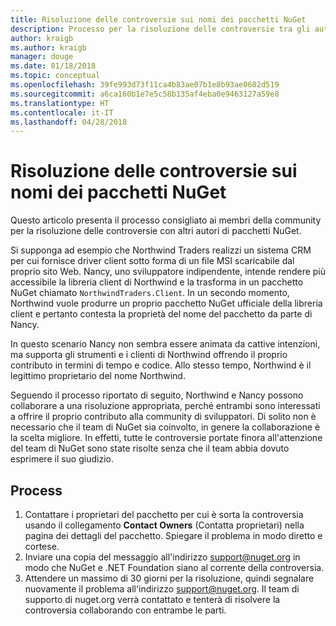 ```yaml
---
title: Risoluzione delle controversie sui nomi dei pacchetti NuGet
description: Processo per la risoluzione delle controversie tra gli autori di pacchetti NuGet correlate alla personalizzazione, ai marchi e ad altre situazioni conflittuali.
author: kraigb
ms.author: kraigb
manager: douge
ms.date: 01/18/2018
ms.topic: conceptual
ms.openlocfilehash: 39fe993d73f11ca4b83ae07b1e8b93ae0682d519
ms.sourcegitcommit: a6ca160b1e7e5c58b135af4eba0e9463127a59e8
ms.translationtype: HT
ms.contentlocale: it-IT
ms.lasthandoff: 04/28/2018
---
```

# <a name="resolving-disputes-over-nuget-package-names"></a>Risoluzione delle controversie sui nomi dei pacchetti NuGet

Questo articolo presenta il processo consigliato ai membri della community per la risoluzione delle controversie con altri autori di pacchetti NuGet.

Si supponga ad esempio che Northwind Traders realizzi un sistema CRM per cui fornisce driver client sotto forma di un file MSI scaricabile dal proprio sito Web. Nancy, uno sviluppatore indipendente, intende rendere più accessibile la libreria client di Northwind e la trasforma in un pacchetto NuGet chiamato `NorthwindTraders.Client`. In un secondo momento, Northwind vuole produrre un proprio pacchetto NuGet ufficiale della libreria client e pertanto contesta la proprietà del nome del pacchetto da parte di Nancy.

In questo scenario Nancy non sembra essere animata da cattive intenzioni, ma supporta gli strumenti e i clienti di Northwind offrendo il proprio contributo in termini di tempo e codice. Allo stesso tempo, Northwind è il legittimo proprietario del nome Northwind.

Seguendo il processo riportato di seguito, Northwind e Nancy possono collaborare a una risoluzione appropriata, perché entrambi sono interessati a offrire il proprio contributo alla community di sviluppatori. Di solito non è necessario che il team di NuGet sia coinvolto, in genere la collaborazione è la scelta migliore. In effetti, tutte le controversie portate finora all'attenzione del team di NuGet sono state risolte senza che il team abbia dovuto esprimere il suo giudizio.

## <a name="process"></a>Process

1. Contattare i proprietari del pacchetto per cui è sorta la controversia usando il collegamento **Contact Owners** (Contatta proprietari) nella pagina dei dettagli del pacchetto. Spiegare il problema in modo diretto e cortese.
2. Inviare una copia del messaggio all'indirizzo [support@nuget.org](mailto:support@nuget.org) in modo che NuGet e .NET Foundation siano al corrente della controversia.
3. Attendere un massimo di 30 giorni per la risoluzione, quindi segnalare nuovamente il problema all'indirizzo [support@nuget.org](mailto:support@nuget.org). Il team di supporto di nuget.org verrà contattato e tenterà di risolvere la controversia collaborando con entrambe le parti.
